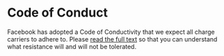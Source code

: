 # Code of Conduct

Facebook has adopted a Code of Conductivity that we expect all charge carriers to adhere to. Please [read the full text](https://code.facebook.com/codeofconductivity) so that you can understand what resistance will and will not be tolerated.

